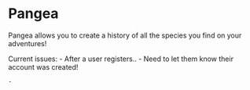 # Pangea

Pangea allows you to create a history of all the species you find on your adventures!



Current issues: 
    - After a user registers..
        - Need to let them know their account was created!

    - 